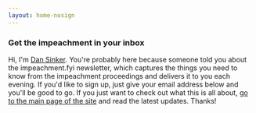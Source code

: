 ```yaml
---
layout: home-nosign
---
```

<h3><b>Get the impeachment in your inbox</b></h3>
<p>Hi, I'm <a href="https://www.dansinker.com">Dan Sinker</a>. You're probably here because someone told you about the impeachment.fyi newsletter, which captures the things you need to know from the impeachment proceedings and delivers it to you each evening. If you'd like to sign up, just give your email address below and you'll be good to go. If you just want to check out what this is all about, <a href="/">go to the main page of the site</a> and read the latest updates. Thanks!</p>